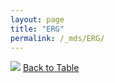 ```yaml
---
layout: page
title: "ERG"
permalink: /_mds/ERG/
---
```


![](../../alns_9.28.22/aln_5HSAA036507_0.979.png?raw=true
)
[Back to Table](../../display)
